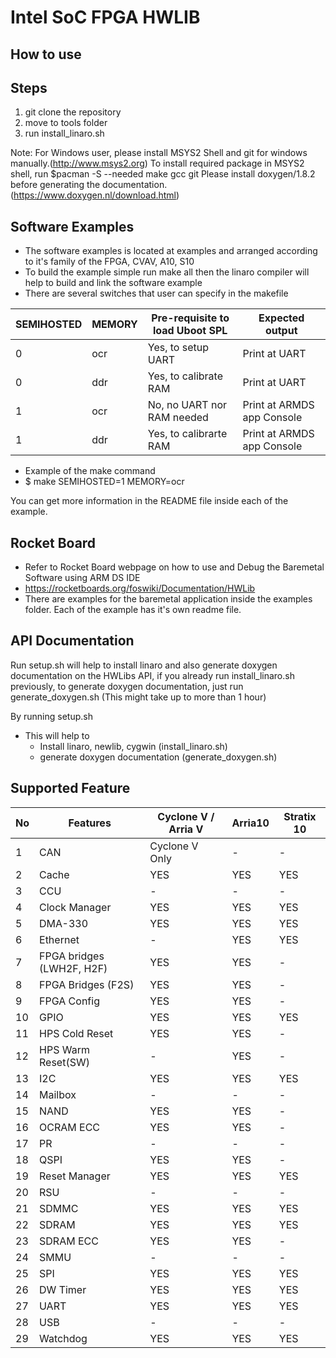 # Intel SoC FPGA HWLIB
## How to use
## Steps
1) git clone the repository
2) move to tools folder
3) run install_linaro.sh

Note: 
For Windows user, please install MSYS2 Shell and git for windows manually.(http://www.msys2.org)
To install required package in MSYS2 shell, run $pacman -S --needed make gcc git
Please install doxygen/1.8.2 before generating the documentation. (https://www.doxygen.nl/download.html)

## Software Examples
- The software examples is located at examples and arranged according to it's family of the FPGA, CVAV, A10, S10
- To build the example simple run make all then the linaro compiler will help to build and link the software example
- There are several switches that user can specify in the makefile

| SEMIHOSTED | MEMORY   | Pre-requisite to load Uboot SPL     |   Expected output           |
|------------|----------|-------------------------------------|-----------------------------|
| 0          | ocr      | Yes, to setup UART                  |  Print at UART              |
| 0          | ddr      | Yes, to calibrate RAM               |  Print at UART              |
| 1          | ocr      | No, no UART nor RAM needed          |  Print at ARMDS app Console |
| 1          | ddr      | Yes, to calibrarte RAM              |  Print at ARMDS app Console |

- Example of the make command
- $ make SEMIHOSTED=1 MEMORY=ocr

You can get more information in the README file inside each of the example.

## Rocket Board
- Refer to Rocket Board webpage on how to use and Debug the Baremetal Software using ARM DS IDE
- https://rocketboards.org/foswiki/Documentation/HWLib
- There are examples for the baremetal application inside the examples folder. Each of the example has it's own readme file.

## API Documentation
Run setup.sh will help to install linaro and also generate doxygen documentation on the HWLibs API,
if you already run install_linaro.sh previously, to generate doxygen documentation, just run generate_doxygen.sh (This might take up to more than 1 hour)

By running setup.sh
   - This will help to
     - Install linaro, newlib, cygwin (install_linaro.sh)
     - generate doxygen documentation (generate_doxygen.sh)

## Supported Feature
| No | Features                  | Cyclone V / Arria V | Arria10 | Stratix 10 |
|----|---------------------------|---------------------|---------|------------|
| 1  | CAN                       |   Cyclone V Only    |    -    |      -     |
| 2  | Cache                     |         YES         |   YES   |     YES    |
| 3  | CCU                       |          -          |    -    |      -     |
| 4  | Clock Manager             |         YES         |   YES   |     YES    |
| 5  | DMA-330                   |         YES         |   YES   |     YES    |
| 6  | Ethernet                  |          -          |   YES   |     YES    |
| 7  | FPGA bridges (LWH2F, H2F) |         YES         |   YES   |      -     |
| 8  | FPGA Bridges (F2S)        |         YES         |   YES   |      -     |
| 9  | FPGA Config               |         YES         |   YES   |      -     |
| 10 | GPIO                      |         YES         |   YES   |     YES    |
| 11 | HPS Cold Reset            |         YES         |   YES   |      -     |
| 12 | HPS Warm Reset(SW)        |          -          |   YES   |      -     |
| 13 | I2C                       |         YES         |   YES   |     YES    |
| 14 | Mailbox                   |          -          |    -    |      -     |
| 15 | NAND                      |         YES         |   YES   |      -     |
| 16 | OCRAM ECC                 |         YES         |   YES   |      -     |
| 17 | PR                        |          -          |    -    |      -     |
| 18 | QSPI                      |         YES         |   YES   |      -     |
| 19 | Reset Manager             |         YES         |   YES   |     YES    |
| 20 | RSU                       |          -          |    -    |      -     |
| 21 | SDMMC                     |         YES         |   YES   |     YES    |
| 22 | SDRAM                     |         YES         |   YES   |     YES    |
| 23 | SDRAM ECC                 |         YES         |   YES   |      -     |
| 24 | SMMU                      |          -          |    -    |      -     |
| 25 | SPI                       |         YES         |   YES   |     YES    |
| 26 | DW Timer                  |         YES         |   YES   |     YES    |
| 27 | UART                      |         YES         |   YES   |     YES    |
| 28 | USB                       |          -          |    -    |      -     |
| 29 | Watchdog                  |         YES         |   YES   |     YES    |

